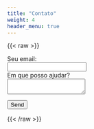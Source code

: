 ```yaml
---
title: "Contato"
weight: 4
header_menu: true
---
```


{{< raw >}}
<div style="width: 1000px">
<form
  action="https://formspree.io/f/mgerovon"
  method="POST"
>
  <div>
    <label>Seu email:</label>
  </div>
  <div>
    <input type="email" class="forminput"  name="_replyto">
  </div>
  <div>
    <label>Em que posso ajudar?</label>
  </div>
  <div>
    <textarea name="message" class="forminput"></textarea>
  <div>

  <button type="submit" class="btn">Send</button>
</form>
</div>
{{< /raw >}}
